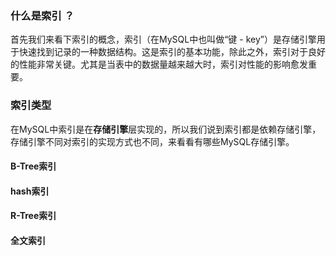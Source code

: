 ### 什么是索引 ？

首先我们来看下索引的概念，索引（在MySQL中也叫做“键 - key”）是存储引擎用于快速找到记录的一种数据结构。这是索引的基本功能，除此之外，索引对于良好的性能非常关键。尤其是当表中的数据量越来越大时，索引对性能的影响愈发重要。

### 索引类型

在MySQL中索引是在**存储引擎**层实现的，所以我们说到索引都是依赖存储引擎，存储引擎不同对索引的实现方式也不同，来看看有哪些MySQL存储引擎。

#### B-Tree索引

#### hash索引

#### R-Tree索引

#### 全文索引

